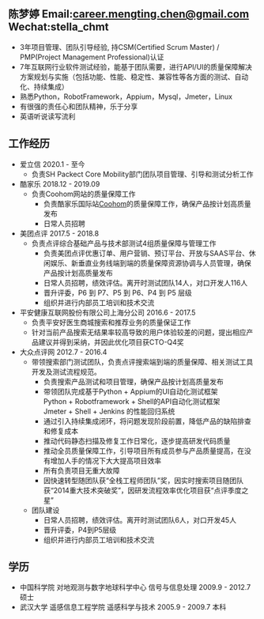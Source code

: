 陈梦婷     Email:career.mengting.chen@gmail.com    Wechat:stella_chmt
--
* 3年项目管理、团队引导经验, 持CSM(Certified Scrum Master) / PMP(Project Management Professional)认证
* 7年互联网行业软件测试经验，能基于团队需要，进行API/UI的质量保障解决方案规划与实施（包括功能、性能、稳定性、兼容性等各方面的测试、自动化、持续集成）
* 熟悉Python，RobotFramework，Appium，Mysql，Jmeter，Linux
* 有很强的责任心和团队精神，乐于分享
* 英语听说读写流利

工作经历
--
* 爱立信 2020.1 - 至今
  * 负责SH Packect Core Mobility部门团队项目管理、引导和测试分析工作
* 酷家乐 2018.12 - 2019.09
  * 负责Coohom网站的质量保障工作
     * 负责酷家乐国际站[Coohom](https://www.coohom.com)的质量保障工作，确保产品按计划高质量发布
     * 日常人员招聘
* 美团点评 2017.5 - 2018.8
  * 负责点评综合基础产品与技术部测试4组质量保障与管理工作
     * 负责美团点评优惠订单、用户营销、预订平台、开放与SAAS平台、休闲娱乐、新垂直业务线端到端的质量保障资源协调与人员管理，确保产品按计划高质量发布
     * 日常人员招聘，绩效评估。离开时测试团队14人，对口开发人116人
     * 晋升评委，P6 到 P7、P5 到 P6、P4 到 P5 层级
     * 组织并进行内部员工培训和技术交流
* 平安健康互联网股份有限公司上海分公司 2016.6 - 2017.5
  * 负责平安好医生商城搜索和推荐业务的质量保证工作
  * 针对当前产品搜索无结果率较高导致的用户体验较差的问题，提出相应产品建议并得到采纳，并因此优化项目获CTO-Q4奖
* 大众点评网  2012.7 - 2016.4
  * 带领搜索部门测试团队，负责点评搜索端到端的质量保障、相关测试工具开发及测试流程规范。
      * 负责搜索产品测试和项目管理，确保产品按计划高质量发布
      * 带领团队完成基于Python + Appium的UI自动化测试框架    
        Python + Robotframework + Shell的API自动化测试框架    
        Jmeter + Shell + Jenkins 的性能回归系统
      * 通过引入持续集成闭环，将问题发现阶段前置，降低产品的缺陷排查和修复成本
      * 推动代码静态扫描及修复工作日常化，逐步提高研发代码质量
      * 推动全员质量保障工作，引导项目所有成员参与产品质量提高，在没有增加人手的情况下大大提高项目效率
      * 所有负责项目无重大故障
      * 因快速转型随团队获“全栈工程师团队”奖，因实时搜索项目随团队获“2014重大技术突破奖”，因研发流程效率优化项目获“点评季度之星”
  * 团队建设
     * 日常人员招聘，绩效评估。离开时测试团队6人，对口开发45人
     * 晋升评委，P4到P5层级
     * 组织并进行内部员工培训和技术交流

学历
--
* 中国科学院  对地观测与数字地球科学中心  信号与信息处理  2009.9 - 2012.7  硕士
* 武汉大学  遥感信息工程学院  遥感科学与技术  2005.9 - 2009.7  本科  
